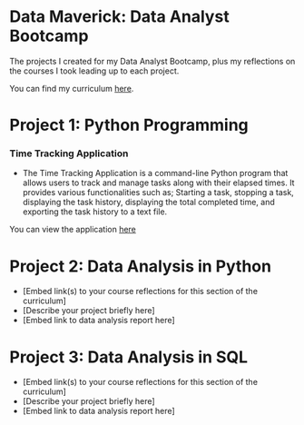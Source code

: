 # Data Maverick: Data Analyst Bootcamp

The projects I created for my Data Analyst Bootcamp, plus my reflections on the courses I took leading up to each project.

You can find my curriculum [here](https://airtable.com/shr3d0a6rQa1OPL2i).

# Project 1: Python Programming

### Time Tracking Application
- The Time Tracking Application is a command-line Python program that allows users to track and manage tasks along with their elapsed times. It provides various functionalities such as;
Starting a task, stopping a task, displaying the task history, displaying the total completed time, and exporting the task history to a text file.


You can view the application [here](https://github.com/VictorMigwe/Projects/tree/main/Project1%20-%20Python%20Programming/Time%20Tracking%20Application) 

# Project 2: Data Analysis in Python

- [Embed link(s) to your course reflections for this section of the curriculum]
- [Describe your project briefly here]
- [Embed link to data analysis report here]

# Project 3: Data Analysis in SQL

- [Embed link(s) to your course reflections for this section of the curriculum]
- [Describe your project briefly here]
- [Embed link to data analysis report here]
